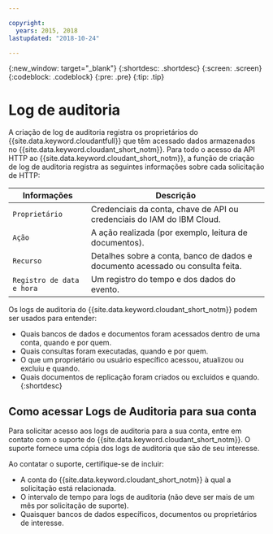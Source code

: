 ```yaml
---

copyright:
  years: 2015, 2018
lastupdated: "2018-10-24"

---
```


{:new_window: target="_blank"}
{:shortdesc: .shortdesc}
{:screen: .screen}
{:codeblock: .codeblock}
{:pre: .pre}
{:tip: .tip}

<!-- Acrolinx: 2017-05-10 -->

# Log de auditoria


A criação de log de auditoria registra os proprietários do {{site.data.keyword.cloudantfull}} que têm
acessado dados armazenados no {{site.data.keyword.cloudant_short_notm}}. Para todo o acesso da
API HTTP ao {{site.data.keyword.cloudant_short_notm}}, a função de criação de log de auditoria
registra as seguintes informações sobre cada solicitação de HTTP:

Informações | Descrição
------------|------------
`Proprietário` | Credenciais da conta, chave de API ou credenciais do IAM do IBM Cloud.
`Ação` | A ação realizada (por exemplo, leitura de documentos).
`Recurso` | Detalhes sobre a conta, banco de dados e documento acessado ou consulta feita.
`Registro de data e hora` | Um registro do tempo e dos dados do evento. 

Os logs de auditoria do {{site.data.keyword.cloudant_short_notm}} podem ser usados para entender:

- Quais bancos de dados e documentos foram acessados dentro de uma conta,
quando e por quem.
- Quais consultas foram executadas, quando e por quem.
- O que um proprietário ou usuário específico acessou, atualizou ou excluiu e quando.
- Quais documentos de replicação foram criados ou excluídos e quando.
{:shortdesc}

## Como acessar Logs de Auditoria para sua conta

Para solicitar acesso aos logs de auditoria para a sua conta, entre em contato
com o suporte do {{site.data.keyword.cloudant_short_notm}}. O suporte fornece uma cópia dos logs de auditoria que são de seu interesse.

Ao contatar o suporte, certifique-se de incluir:

- A conta do {{site.data.keyword.cloudant_short_notm}} à qual a solicitação está relacionada.
- O intervalo de tempo para logs de auditoria (não deve ser mais de um mês por solicitação de suporte).
- Quaisquer bancos de dados específicos, documentos ou proprietários de interesse.
